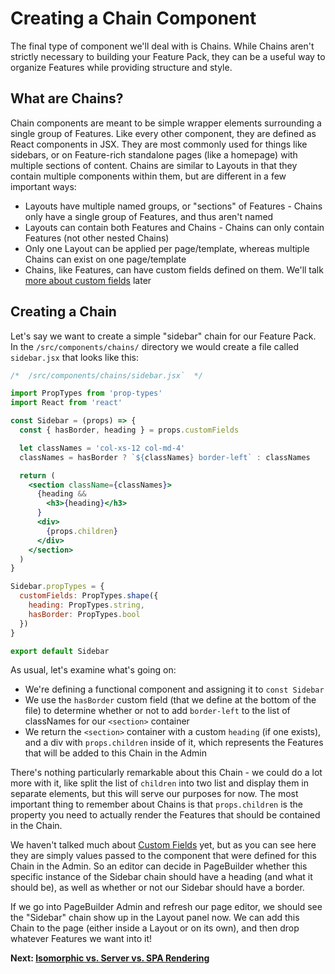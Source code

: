 # Creating a Chain Component

The final type of component we'll deal with is Chains. While Chains aren't strictly necessary to building your Feature Pack, they can be a useful way to organize Features while providing structure and style.

## What are Chains?

Chain components are meant to be simple wrapper elements surrounding a single group of Features. Like every other component, they are defined as React components in JSX. They are most commonly used for things like sidebars, or on Feature-rich standalone pages (like a homepage) with multiple sections of content. Chains are similar to Layouts in that they contain multiple components within them, but are different in a few important ways:

- Layouts have multiple named groups, or "sections" of Features - Chains only have a single group of Features, and thus aren't named
- Layouts can contain both Features and Chains - Chains can only contain Features (not other nested Chains)
- Only one Layout can be applied per page/template, whereas multiple Chains can exist on one page/template
- Chains, like Features, can have custom fields defined on them. We'll talk [more about custom fields](./adding-custom-fields.md) later

## Creating a Chain

Let's say we want to create a simple "sidebar" chain for our Feature Pack. In the `/src/components/chains/` directory we would create a file called `sidebar.jsx` that looks like this:

```jsx
/*  /src/components/chains/sidebar.jsx`  */

import PropTypes from 'prop-types'
import React from 'react'

const Sidebar = (props) => {
  const { hasBorder, heading } = props.customFields

  let classNames = 'col-xs-12 col-md-4'
  classNames = hasBorder ? `${classNames} border-left` : classNames

  return (
    <section className={classNames}>
      {heading &&
        <h3>{heading}</h3>
      }
      <div>
        {props.children}
      </div>
    </section>
  )
}

Sidebar.propTypes = {
  customFields: PropTypes.shape({
    heading: PropTypes.string,
    hasBorder: PropTypes.bool
  })
}

export default Sidebar
```

As usual, let's examine what's going on:

- We're defining a functional component and assigning it to `const Sidebar`
- We use the `hasBorder` custom field (that we define at the bottom of the file) to determine whether or not to add `border-left` to the list of classNames for our `<section>` container
- We return the `<section>` container with a custom `heading` (if one exists), and a div with `props.children` inside of it, which represents the Features that will be added to this Chain in the Admin

There's nothing particularly remarkable about this Chain - we could do a lot more with it, like split the list of `children` into two list and display them in separate elements, but this will serve our purposes for now. The most important thing to remember about Chains is that `props.children` is the property you need to actually render the Features that should be contained in the Chain.

We haven't talked much about [Custom Fields](./adding-custom-fields.md) yet, but as you can see here they are simply values passed to the component that were defined for this Chain in the Admin. So an editor can decide in PageBuilder whether this specific instance of the Sidebar chain should have a heading (and what it should be), as well as whether or not our Sidebar should have a border.

If we go into PageBuilder Admin and refresh our page editor, we should see the "Sidebar" chain show up in the Layout panel now. We can add this Chain to the page (either inside a Layout or on its own), and then drop whatever Features we want into it!

**Next: [Isomorphic vs. Server vs. SPA Rendering](./isomorphic-server-spa-rendering.md)**
